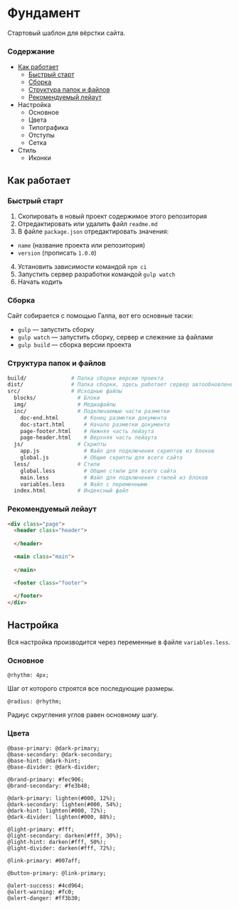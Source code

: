 # Фундамент

Стартовый шаблон для вёрстки сайта.

### Содержание

* [Как работает](#Как-работает)
  * [Быстрый старт](#Быстрый-старт)
  * [Сборка](#Сборка)
  * [Структура папок и файлов](#Структура-папок-и-файлов)
  * [Рекомендуемый лейаут](#Рекомендуемый-лейаут)
* Настройка
  * Основное
  * Цвета
  * Типографика
  * Отступы
  * Сетка
* Стиль
  * Иконки

## Как работает

### Быстрый старт

1. Скопировать в новый проект содержимое этого репозитория
2. Отредактировать или удалить файл `readme.md`
3. В файле `package.json` отредактировать значения:
  * `name` (название проекта или репозитория)
  * `version` (прописать `1.0.0`)
4. Установить зависимости командой `npm ci`
5. Запустить сервер разработки командой `gulp watch`
6. Начать кодить

### Сборка

Сайт собирается с помощью Галпа, вот его основные таски:

* `gulp` — запустить сборку
* `gulp watch` — запустить сборку, сервер и слежение за файлами
* `gulp build` — сборка версии проекта

### Структура папок и файлов

```bash
build/              # Папка сборки версии проекта
dist/               # Папка сборки, здесь работает сервер автообновлений
src/                # Исходные файлы
  blocks/             # Блоки
  img/                # Медиафайлы
  inc/                # Подключаемые части разметки
    doc-end.html        # Конец разметки документа
    doc-start.html      # Начало разметки документа
    page-footer.html    # Нижняя часть лейаута
    page-header.html    # Верхняя часть лейаута
  js/                 # Скрипты
    app.js              # Файл для подключения скриптов из блоков
    global.js           # Общие скрипты для всего сайта
  less/               # Стили
    global.less         # Общие стили для всего сайта
    main.less           # Файл для подключения стилей из блоков
    variables.less      # Файл с переменными
  index.html          # Индексный файл
```

### Рекомендуемый лейаут

```html
<div class="page">
  <header class="header">
    
  </header>

  <main class="main">
    
  </main>

  <footer class="footer">
    
  </footer>
</div>
```

## Настройка

Вся настройка производится через переменные в файле `variables.less`.

### Основное

```less
@rhythm: 4px;
```

Шаг от которого строятся все последующие размеры.

```less
@radius: @rhythm;
```

Радиус скругления углов равен основному шагу.

### Цвета

```less
@base-primary: @dark-primary;
@base-secondary: @dark-secondary;
@base-hint: @dark-hint;
@base-divider: @dark-divider;
```

```less
@brand-primary: #fec906;
@brand-secondary: #fe3b48;
```

```less
@dark-primary: lighten(#000, 12%);
@dark-secondary: lighten(#000, 54%);
@dark-hint: lighten(#000, 72%);
@dark-divider: lighten(#000, 88%);
```

```less
@light-primary: #fff;
@light-secondary: darken(#fff, 30%);
@light-hint: darken(#fff, 50%);
@light-divider: darken(#fff, 72%);
```

```less
@link-primary: #007aff;
```

```less
@button-primary: @link-primary;
```

```less
@alert-success: #4cd964;
@alert-warning: #fc0;
@alert-danger: #ff3b30;
```
